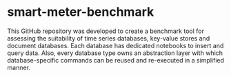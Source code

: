 # smart-meter-benchmark

This GitHub repository was developed to create a benchmark tool for assessing the suitability of time series databases, key-value stores and document databases. Each database has dedicated notebooks to insert and query data. Also, every database type owns an abstraction layer with which database-specific commands can be reused and re-executed in a simplified manner.
